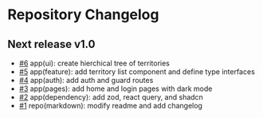 # Repository Changelog

<!--
Changelog Format
- [#issue number](link to issue) {issue title}

NOTE: all lowercase and no ending punctuation marks
-->

## Next release v1.0

- [#6](https://github.com/cyril-deguzman/ntzwlt/issues/6) app(ui): create hierchical tree of territories
- [#5](https://github.com/cyril-deguzman/ntzwlt/issues/5) app(feature): add territory list component and define type interfaces
- [#4](https://github.com/cyril-deguzman/ntzwlt/issues/4) app(auth): add auth and guard routes
- [#3](https://github.com/cyril-deguzman/ntzwlt/issues/3) app(pages): add home and login pages with dark mode
- [#2](https://github.com/cyril-deguzman/ntzwlt/issues/2) app(dependency): add zod, react query, and shadcn
- [#1](https://github.com/cyril-deguzman/ntzwlt/issues/1) repo(markdown): modify readme and add changelog
